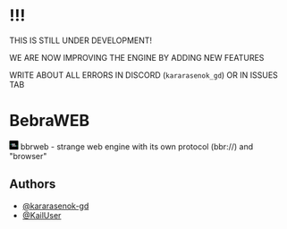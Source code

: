 # !!!
THIS IS STILL UNDER DEVELOPMENT!

WE ARE NOW IMPROVING THE ENGINE BY ADDING NEW FEATURES

WRITE ABOUT ALL ERRORS IN DISCORD (`kararasenok_gd`) OR IN ISSUES TAB


# BebraWEB

 <img src="https://raw.githubusercontent.com/kararasenok-gd/bbrweb/main/bbrweb.png" style="width: 16px"> bbrweb - strange web engine with its own protocol (bbr://) and "browser"

## Authors

- [@kararasenok-gd](https://www.github.com/kararasenok-gd)
- [@KailUser](https://www.github.com/KailUser)

